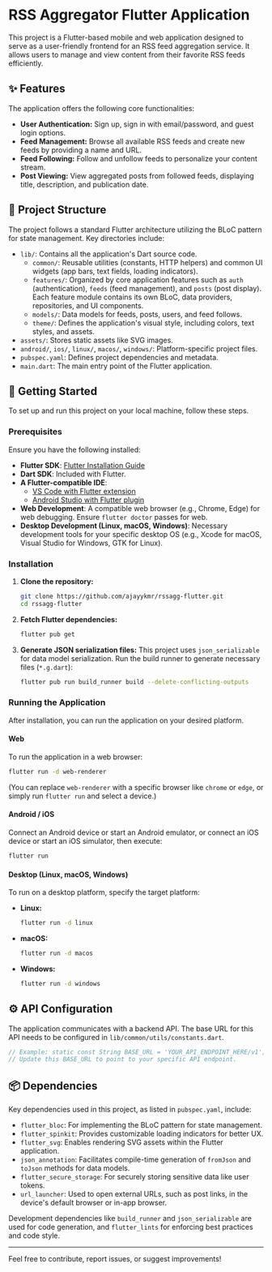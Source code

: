 # RSS Aggregator Flutter Application

This project is a Flutter-based mobile and web application designed to serve as a user-friendly frontend for an RSS feed aggregation service. It allows users to manage and view content from their favorite RSS feeds efficiently.

## ✨ Features

The application offers the following core functionalities:

  * **User Authentication:** Sign up, sign in with email/password, and guest login options.
  * **Feed Management:** Browse all available RSS feeds and create new feeds by providing a name and URL.
  * **Feed Following:** Follow and unfollow feeds to personalize your content stream.
  * **Post Viewing:** View aggregated posts from followed feeds, displaying title, description, and publication date.

## 📂 Project Structure

The project follows a standard Flutter architecture utilizing the BLoC pattern for state management. Key directories include:

  * `lib/`: Contains all the application's Dart source code.
      * `common/`: Reusable utilities (constants, HTTP helpers) and common UI widgets (app bars, text fields, loading indicators).
      * `features/`: Organized by core application features such as `auth` (authentication), `feeds` (feed management), and `posts` (post display). Each feature module contains its own BLoC, data providers, repositories, and UI components.
      * `models/`: Data models for feeds, posts, users, and feed follows.
      * `theme/`: Defines the application's visual style, including colors, text styles, and assets.
  * `assets/`: Stores static assets like SVG images.
  * `android/`, `ios/`, `linux/`, `macos/`, `windows/`: Platform-specific project files.
  * `pubspec.yaml`: Defines project dependencies and metadata.
  * `main.dart`: The main entry point of the Flutter application.

## 🚀 Getting Started

To set up and run this project on your local machine, follow these steps.

### Prerequisites

Ensure you have the following installed:

  * **Flutter SDK**: [Flutter Installation Guide](https://flutter.dev/docs/get-started/install)
  * **Dart SDK**: Included with Flutter.
  * **A Flutter-compatible IDE**:
      * [VS Code with Flutter extension](https://www.google.com/search?q=https://code.visualstudio.com/docs/languages/dart)
      * [Android Studio with Flutter plugin](https://developer.android.com/studio)
  * **Web Development**: A compatible web browser (e.g., Chrome, Edge) for web debugging. Ensure `flutter doctor` passes for web.
  * **Desktop Development (Linux, macOS, Windows)**: Necessary development tools for your specific desktop OS (e.g., Xcode for macOS, Visual Studio for Windows, GTK for Linux).

### Installation

1.  **Clone the repository:**

    ```bash
    git clone https://github.com/ajayykmr/rssagg-flutter.git
    cd rssagg-flutter
    ```

2.  **Fetch Flutter dependencies:**

    ```bash
    flutter pub get
    ```

3.  **Generate JSON serialization files:**
    This project uses `json_serializable` for data model serialization. Run the build runner to generate necessary files (`*.g.dart`):

    ```bash
    flutter pub run build_runner build --delete-conflicting-outputs
    ```

### Running the Application

After installation, you can run the application on your desired platform.

#### Web

To run the application in a web browser:

```bash
flutter run -d web-renderer
```

(You can replace `web-renderer` with a specific browser like `chrome` or `edge`, or simply run `flutter run` and select a device.)

#### Android / iOS

Connect an Android device or start an Android emulator, or connect an iOS device or start an iOS simulator, then execute:

```bash
flutter run
```

#### Desktop (Linux, macOS, Windows)

To run on a desktop platform, specify the target platform:

  * **Linux:**
    ```bash
    flutter run -d linux
    ```
  * **macOS:**
    ```bash
    flutter run -d macos
    ```
  * **Windows:**
    ```bash
    flutter run -d windows
    ```

## ⚙️ API Configuration

The application communicates with a backend API. The base URL for this API needs to be configured in `lib/common/utils/constants.dart`.

```dart
// Example: static const String BASE_URL = 'YOUR_API_ENDPOINT_HERE/v1';
// Update this BASE_URL to point to your specific API endpoint.
```

## 📦 Dependencies

Key dependencies used in this project, as listed in `pubspec.yaml`, include:

  * `flutter_bloc`: For implementing the BLoC pattern for state management.
  * `flutter_spinkit`: Provides customizable loading indicators for better UX.
  * `flutter_svg`: Enables rendering SVG assets within the Flutter application.
  * `json_annotation`: Facilitates compile-time generation of `fromJson` and `toJson` methods for data models.
  * `flutter_secure_storage`: For securely storing sensitive data like user tokens.
  * `url_launcher`: Used to open external URLs, such as post links, in the device's default browser or in-app browser.

Development dependencies like `build_runner` and `json_serializable` are used for code generation, and `flutter_lints` for enforcing best practices and code style.

-----

Feel free to contribute, report issues, or suggest improvements\!
